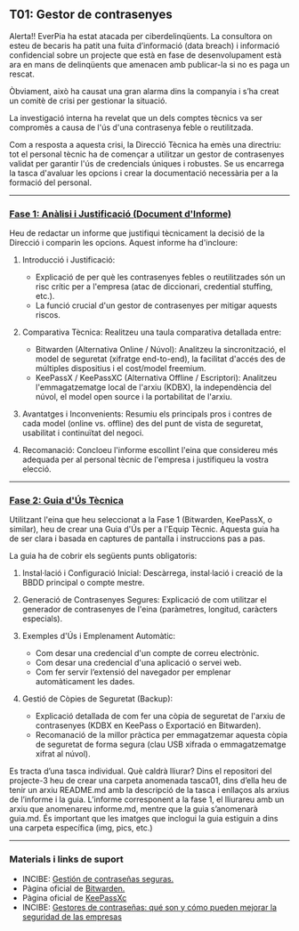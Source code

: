 ## T01: Gestor de contrasenyes
Alerta!! EverPia ha estat atacada per ciberdelinqüents. La consultora on esteu de becaris ha patit una fuita d’informació (data breach) i informació confidencial sobre un projecte que està en fase de desenvolupament està ara en mans de delinqüents que amenacen amb publicar-la si no es paga un rescat.

Òbviament, això ha causat una gran alarma dins la companyia i s’ha creat un comitè de crisi per gestionar la situació. 

La investigació interna ha revelat que un dels comptes tècnics va ser compromès a causa de l'ús d'una contrasenya feble o reutilitzada.

Com a resposta a aquesta crisi, la Direcció Tècnica ha emès una directriu: tot el personal tècnic ha de començar a utilitzar un gestor de contrasenyes validat per garantir l'ús de credencials úniques i robustes. Se us encarrega la tasca d'avaluar les opcions i crear la documentació necessària per a la formació del personal.

---

### [Fase 1: Anàlisi i Justificació (Document d'Informe)](./informe.md)
Heu de redactar un informe que justifiqui tècnicament la decisió de la Direcció i comparin les opcions. Aquest informe ha d'incloure:

1. Introducció i Justificació:
   - Explicació de per què les contrasenyes febles o reutilitzades són un risc crític per a l'empresa (atac de
  diccionari, credential stuffing, etc.).
   - La funció crucial d'un gestor de contrasenyes per mitigar aquests riscos.
  
2. Comparativa Tècnica: Realitzeu una taula comparativa detallada entre:
   - Bitwarden (Alternativa Online / Núvol): Analitzeu la sincronització, el model de seguretat (xifratge end-to-end),
  la facilitat d'accés des de múltiples dispositius i el cost/model freemium.
   - KeePassX / KeePassXC (Alternativa Offline / Escriptori): Analitzeu l'emmagatzematge local de l'arxiu (KDBX), la
  independència del núvol, el model open source i la portabilitat de l'arxiu.

3. Avantatges i Inconvenients: Resumiu els principals pros i contres de cada model (online vs. offline) des del punt de vista de seguretat, usabilitat i continuïtat del negoci.

4. Recomanació: Concloeu l'informe escollint l'eina que considereu més adequada per al personal tècnic de l'empresa i justifiqueu la vostra elecció.

---

### [Fase 2: Guia d'Ús Tècnica](./guia.md)
Utilitzant l'eina que heu seleccionat a la Fase 1 (Bitwarden, KeePassX, o similar), heu de crear una Guia d'Ús per a l'Equip Tècnic. Aquesta guia ha de ser clara i basada en captures de pantalla i instruccions pas a pas.

La guia ha de cobrir els següents punts obligatoris:

1. Instal·lació i Configuració Inicial: Descàrrega, instal·lació i creació de la BBDD principal o compte mestre.
2. Generació de Contrasenyes Segures: Explicació de com utilitzar el generador de contrasenyes de l'eina (paràmetres,
   longitud, caràcters especials).
3. Exemples d'Ús i Emplenament Automàtic:
   - Com desar una credencial d'un compte de correu electrònic.
   - Com desar una credencial d'una aplicació o servei web.
   - Com fer servir l’extensió del navegador per emplenar automàticament les dades.

4. Gestió de Còpies de Seguretat (Backup):
   - Explicació detallada de com fer una còpia de seguretat de l'arxiu de contrasenyes (KDBX en KeePass o Exportació en Bitwarden).
   - Recomanació de la millor pràctica per emmagatzemar aquesta còpia de seguretat de forma segura (clau USB xifrada
  o emmagatzematge xifrat al núvol).
  
Es tracta d’una tasca individual. Què caldrà lliurar? Dins el repositori del projecte-3 heu de crear una carpeta anomenada tasca01, dins d’ella heu de tenir un arxiu README.md amb la descripció de la tasca i enllaços als arxius de l’informe i la guia. L’informe corresponent a la fase 1, el lliurareu amb un arxiu que anomenareu informe.md, mentre que la guia s’anomenarà guia.md. És important que les imatges que inclogui la guia estiguin a dins una carpeta específica (img, pics, etc.)

---

### Materials i links de suport
- INCIBE: [Gestión de contraseñas seguras.](https://www.incibe.es/ciudadania/tematicas/contrasenas-seguras)
- Pàgina oficial de [Bitwarden.](https://bitwarden.com)
- Pàgina oficial de [KeePassXc](https://keepassxc.org/)
- INCIBE: [Gestores de contraseñas: qué son y cómo pueden mejorar la seguridad de las empresas](https://www.incibe.es/empresas/blog/gestores-de-contrasenas-que-son-y-como-pueden-mejorar-la-seguridad-de-las-empresas)
